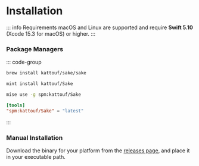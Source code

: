 # Installation

::: info Requirements
macOS and Linux are supported and require **Swift 5.10** (Xcode 15.3 for macOS) or higher.
:::

### Package Managers

::: code-group

```sh [Homebrew]
brew install kattouf/sake/sake
```

```sh [Mint]
mint install kattouf/Sake
```

```sh [Mise (CLI)]
mise use -g spm:kattouf/Sake
```

```toml [Mise (toml config)]
[tools]
"spm:kattouf/Sake" = "latest"
```

:::

### Manual Installation

Download the binary for your platform from the [releases page](https://github.com/kattouf/Sake/releases), and place it in your executable path.
